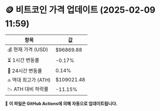 # 🪙 비트코인 가격 업데이트 (2025-02-09 11:59)

| 항목                | 값 |
|--------------------|----------------|
| 💰 현재 가격 (USD) | $96869.88 |
| ⏳ 1시간 변동률    | -0.17% |
| 📆 24시간 변동률   | 0.14% |
| 🔝 역대 최고가 (ATH) | $109021.48 |
| 📉 ATH 대비 하락률 | -11.15% |

🔄 **이 파일은 GitHub Actions에 의해 자동으로 업데이트됩니다.**

